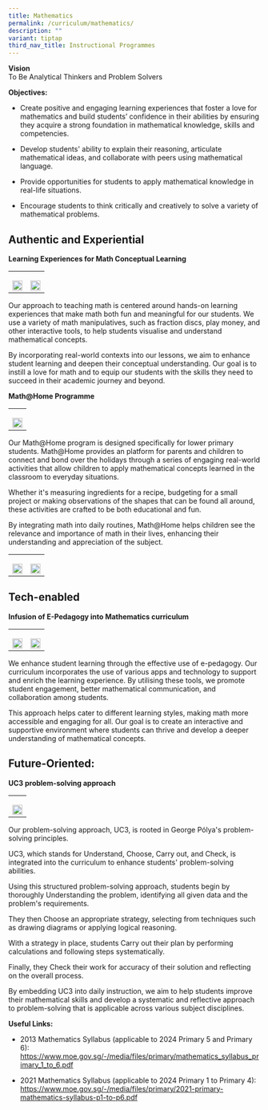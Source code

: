 ```yaml
---
title: Mathematics
permalink: /curriculum/mathematics/
description: ""
variant: tiptap
third_nav_title: Instructional Programmes
---
```

<p><strong>Vision</strong> 
<br>To Be Analytical Thinkers and Problem Solvers</p>
<p><strong>Objectives:</strong>
</p>
<ul data-tight="true" class="tight">
<li>
<p>Create positive and engaging learning experiences that foster a love for
mathematics and build students’ confidence in their abilities by ensuring
they acquire a strong foundation in mathematical knowledge, skills and
competencies.</p>
</li>
<li>
<p>Develop students' ability to explain their reasoning, articulate mathematical
ideas, and collaborate with peers using mathematical language.</p>
</li>
<li>
<p>Provide opportunities for students to apply mathematical knowledge in
real-life situations.</p>
</li>
<li>
<p>Encourage students to think critically and creatively to solve a variety
of mathematical problems.</p>
</li>
</ul>
<h2>Authentic and Experiential</h2>
<p><strong>Learning Experiences for Math Conceptual Learning</strong>
</p>
<p></p>
<table style="minWidth: 50px">
<colgroup>
<col>
<col>
</colgroup>
<tbody>
<tr>
<td rowspan="1" colspan="1">
<p></p>
<div class="isomer-image-wrapper">
<img style="width: 100%" height="auto" width="100%" alt="" src="/images/Photo_2.jpg">
</div>
</td>
<td rowspan="1" colspan="1">
<p></p>
<div class="isomer-image-wrapper">
<img style="width: 100%" height="auto" width="100%" alt="" src="/images/Photo_1.jpg">
</div>
</td>
</tr>
</tbody>
</table>
<p>Our approach to teaching math is centered around hands-on learning experiences
that make math both fun and meaningful for our students. We use a variety
of math manipulatives, such as fraction discs, play money, and other interactive
tools, to help students visualise and understand mathematical concepts.</p>
<p>By incorporating real-world contexts into our lessons, we aim to enhance
student learning and deepen their conceptual understanding. Our goal is
to instill a love for math and to equip our students with the skills they
need to succeed in their academic journey and beyond.</p>
<p></p>
<p><strong>Math@Home Programme</strong>
</p>
<p></p>
<table style="minWidth: 25px">
<colgroup>
<col>
</colgroup>
<tbody>
<tr>
<td rowspan="1" colspan="1">
<p></p>
<div class="isomer-image-wrapper">
<img style="width: 100%" height="auto" width="100%" alt="" src="/images/Photo_3.png">
</div>
</td>
</tr>
</tbody>
</table>
<p>Our Math@Home program is designed specifically for lower primary students.
Math@Home provides an platform for parents and children to connect and
bond over the holidays through a series of engaging real-world activities
that allow children to apply mathematical concepts learned in the classroom
to everyday situations.</p>
<p>Whether it's measuring ingredients for a recipe, budgeting for a small
project or making observations of the shapes that can be found all around,
these activities are crafted to be both educational and fun.</p>
<p>By integrating math into daily routines, Math@Home helps children see
the relevance and importance of math in their lives, enhancing their understanding
and appreciation of the subject.</p>
<table style="minWidth: 50px">
<colgroup>
<col>
<col>
</colgroup>
<tbody>
<tr>
<td rowspan="1" colspan="1">
<p></p>
<div class="isomer-image-wrapper">
<img style="width: 100%" height="auto" width="100%" alt="" src="/images/Photo_5.jpg">
</div>
</td>
<td rowspan="1" colspan="1">
<p></p>
<div class="isomer-image-wrapper">
<img style="width: 100%" height="auto" width="100%" alt="" src="/images/Photo_4.jpg">
</div>
</td>
</tr>
</tbody>
</table>
<p></p>
<h2>Tech-enabled&nbsp;</h2>
<p><strong>Infusion of E-Pedagogy into Mathematics curriculum</strong>
</p>
<p></p>
<table style="minWidth: 50px">
<colgroup>
<col>
<col>
</colgroup>
<tbody>
<tr>
<td rowspan="1" colspan="1">
<p></p>
<div class="isomer-image-wrapper">
<img style="width: 100%" height="auto" width="100%" alt="" src="/images/Photo_7.jpg">
</div>
</td>
<td rowspan="1" colspan="1">
<p></p>
<div class="isomer-image-wrapper">
<img style="width: 100%" height="auto" width="100%" alt="" src="/images/Photo_6.jpg">
</div>
</td>
</tr>
</tbody>
</table>
<p>We enhance student learning through the effective use of e-pedagogy. Our
curriculum incorporates the use of various apps and technology to support
and enrich the learning experience. By utilising these tools, we promote
student engagement, better mathematical communication, and collaboration
among students.</p>
<p>This approach helps cater to different learning styles, making math more
accessible and engaging for all. Our goal is to create an interactive and
supportive environment where students can thrive and develop a deeper understanding
of mathematical concepts.</p>
<p></p>
<h2>Future-Oriented:</h2>
<p><strong>UC3 problem-solving approach</strong>
</p>
<p></p>
<table style="minWidth: 25px">
<colgroup>
<col>
</colgroup>
<tbody>
<tr>
<td rowspan="1" colspan="1">
<p></p>
<div class="isomer-image-wrapper">
<img style="width: 100%" height="auto" width="100%" alt="" src="/images/Photo_8.png">
</div>
</td>
</tr>
</tbody>
</table>
<p>Our problem-solving approach, UC3, is rooted in George Pólya's problem-solving
principles.</p>
<p>UC3, which stands for Understand, Choose, Carry out, and Check, is integrated
into the curriculum to enhance students' problem-solving abilities.</p>
<p>Using this structured problem-solving approach, students begin by thoroughly
Understanding the problem, identifying all given data and the problem's
requirements.</p>
<p>They then Choose an appropriate strategy, selecting from techniques such
as drawing diagrams or applying logical reasoning.</p>
<p>With a strategy in place, students Carry out their plan by performing
calculations and following steps systematically.</p>
<p>Finally, they Check their work for accuracy of their solution and reflecting
on the overall process.</p>
<p>By embedding UC3 into daily instruction, we aim to help students improve
their mathematical skills and develop a systematic and reflective approach
to problem-solving that is applicable across various subject disciplines.</p>
<p></p>
<p><strong>Useful Links:</strong>
</p>
<ul data-tight="true" class="tight">
<li>
<p>2013 Mathematics Syllabus (applicable to 2024 Primary 5 and Primary 6):
<a href="https://www.moe.gov.sg/-/media/files/primary/mathematics_syllabus_primary_1_to_6.pdf" rel="noopener noreferrer nofollow" target="_blank">https://www.moe.gov.sg/-/media/files/primary/mathematics_syllabus_primary_1_to_6.pdf</a>
</p>
</li>
<li>
<p>2021 Mathematics Syllabus (applicable to 2024 Primary 1 to Primary 4):
<a href="https://www.moe.gov.sg/-/media/files/primary/2021-primary-mathematics-syllabus-p1-to-p6.pdf" rel="noopener noreferrer nofollow" target="_blank">https://www.moe.gov.sg/-/media/files/primary/2021-primary-mathematics-syllabus-p1-to-p6.pdf</a>
</p>
</li>
</ul>
<p></p>
<p></p>
<p></p>